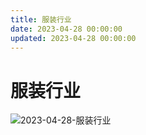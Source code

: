 ```yaml
---
title: 服装行业
date: 2023-04-28 00:00:00
updated: 2023-04-28 00:00:00
---
```


# 服装行业

![2023-04-28-服装行业](assets/2023-04-28-服装行业.jpeg)

